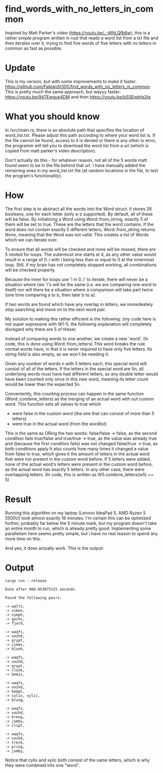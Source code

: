 # find_words_with_no_letters_in_common

Inspired by Matt Parker's video (https://youtu.be/_-AfhLQfb6w), this is a rather simple program written in rust that reads a word list from a txt file and then iterates over it, trying to find five words of five letters with no letters in common as fast as possible.


# Update

This is my version, but with some improvements to make it faster: https://github.com/FabianSt305/find_words_with_no_letters_in_common
This is pretty much the same approach, but wayyy faster: https://youtu.be/947Ewgue4DM and then https://youtu.be/bSSEwbfq2Ig


# What you should know

In /src/main.rs, there is an absolute path that specifies the location of word_list.txt. Please adjust this path according to where your word list is. If the file cannot be found, access to it is denied or there is any other io error, the programm will tell you to download the word list from a url (which is copied from matt parker's video description).

Don't actually do this - for whatever reason, not all of the 5 words matt found seem to be in the file behind that url. I have manually added the remaining ones in my word_list.txt file (at random locations in the file, to test the program's functionality).


# How

The first step is to abstract all the words into the Word struct. It stores 26 booleans, one for each letter (only a-z supported). By default, all of these will be false. By initializing a Word using Word::from_string, exactly 5 of them will be set to true. These are the letters that the word contains. If the word does not contain exactly 5 different letters, Word::from_string returns None, meaning that the Word was not valid. This creates a list of Words which we can iterate over.

To ensure that all words will be checked and none will be missed, there are 5 nested for loops. The outermost one starts at 4, as any other value would result in a range of 0..i with i being less than or equal to 0 at the innermost loop. Still, if my brain has not completely stopped working, all combinations will be checked properly.

Because the inner for loops use 'i in 0..i' to iterate, there will never be a situation where two 'i's will be the same (i.e. we are comparing one word to itself) nor will there be a situation where a comparison will take part twice (one time comparing a to b, then later b to a).

If two words are found which have any overlap in letters, we immedeately stop searching and move on to the next word pair.

My solution to making this rather efficient is the following: (my code here is not super expressive with W1-5, the following explanation will completely disregard why there are 5 of these)

Instead of comparing words to one another, we create a new 'word'. (In code, this is done using Word::from_letters)
This word breaks the rule normal words have, in that it is never required to have only five letters. Its string field is also empty, as we won't be needing it.

Given any number of words n with 5 letters each, this special word will consist of all of the letters. If the letters in the special word are 5n, all underlying words must have had different letters, as any double letter would have been counted only once in this new word, meaning its letter count would be lower than the expected 5n.

Conveniently, this counting process can happen in the same function (Word::combine_letters) as the merging of an actual word with out custom word.
This function sets all values to true which
 - were false in the custom word (the one that can consist of more than 5 letters)
 - were true in the actual word (from the wordlist)

This is the same as ORing the two words:
false/false -> false, as the second condition fails
true/false and true/true -> true, as the value was already true and (because the first condition fails) was not changed
false/true -> true, as both conditions apply
It also counts how many times it changed a value from false to true, which gives it the amount of letters in the actual word that were not present in the custom word before. If 5 letters were added, none of the actual word's letters were present in the custom word before, as the actual word has exactly 5 letters. In any other case, there were overlapping letters. (In code, this is written as W5.combine_letters(w5) == 5)

# Result

Running this algorithm on my laptop (Lenovo IdeaPad 5, AMD Ryzen 5 5500U) took almost exactly 16 minutes. I'm certain this can be optimized further, probably far below the 5 minute mark, but my program doesn't take an entire month to run, which is already pretty good. Implementing some parallelism here seems pretty simple, but i have no real reason to spend any more time on this.

And yes, it does actually work. This is the output:

# Output

```
cargo run --release
```

```
Done after 960.053075315 seconds.

Found the following pairs:

-> waltz, 
-> vibex, 
-> nymph, 
-> gucks, 
-> fjord, 

-> waqfs, 
-> vozhd, 
-> grypt, 
-> cimex, 
-> blunk, 

-> waqfs, 
-> vozhd, 
-> grypt, 
-> clunk, 
-> bemix, 

-> waqfs, 
-> vozhd, 
-> kempt, 
-> cylix, xylic, 
-> brung, 

-> waqfs, 
-> vozhd, 
-> kreng, 
-> jumby, 
-> clipt, 

-> waqfs, 
-> vozhd, 
-> treck, 
-> pling, 
-> jumby, 
```

Notice that cylix and xylic both consist of the same letters, which is why they were combined into one "word".
